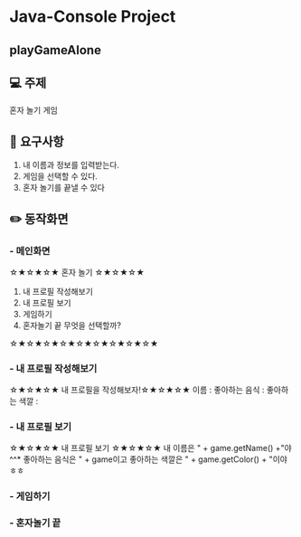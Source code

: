# Java-Console Project
## playGameAlone

## :computer: 주제
혼자 놀기 게임

## :pushpin: 요구사항
1. 내 이름과 정보를 입력받는다.
2. 게임을 선택할 수 있다.
3. 혼자 놀기를 끝낼 수 있다

## :pencil2: 동작화면

### - 메인화면 
☆★☆★☆★ 혼자 놀기 ☆★☆★☆★
1. 내 프로필 작성해보기
2. 내 프로필 보기
3. 게임하기
4. 혼자놀기 끝
무엇을 선택할까?


☆★☆★☆★☆★☆★☆★☆★☆★☆★

### - 내 프로필 작성해보기
☆★☆★☆★ 내 프로필을 작성해보자!☆★☆★☆★
		이름 : 
		좋아하는 음식 : 
		좋아하는 색깔 : 
    
    
### - 내 프로필 보기
☆★☆★☆★ 내 프로필 보기 ☆★☆★☆★
		내 이름은 " + game.getName() +"야 ^^*
		좋아하는 음식은 " + game이고
		좋아하는 색깔은 " + game.getColor() + "이야ㅎㅎ

### - 게임하기
### - 혼자놀기 끝
